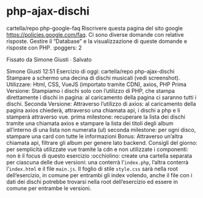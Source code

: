 # php-ajax-dischi
cartella/repo php-google-faq
Riscrivere questa pagina del sito google
https://policies.google.com/faq.
Ci sono diverse domande con relative risposte.
Gestire il “Database” e la visualizzazione di queste domande e risposte con PHP.
:poggers:
2






Fissato da Simone Giusti
 ∙ Salvato


Simone Giusti
  12:51
Esercizio di oggi:
cartella/repo php-ajax-dischi
Stampare a schermo una decina di dischi musicali (vedi screenshot).
Utilizzare:
Html, CSS, VueJS (importato tramite CDN), axios, PHP
Prima Versione:
Stampiamo i dischi solo con l’utilizzo di PHP, che stampa direttamente i dischi in pagina: al caricamento della pagina ci saranno tutti i dischi.
Seconda Versione:
Attraverso l’utilizzo di axios: al caricamento della pagina axios chiederà, attraverso una chiamata api, i dischi a php e li stamperà attraverso vue.
prima milestone: recuperare la lista dei dischi tramite una chiamata axios e stampare la lista dei titoli degli album all’interno di una lista non numerata (ul)
seconda milestone: per ogni disco, stampare una card con tutte le informazioni
Bonus:
Attraverso un’altra chiamata api, filtrare gli album per genere lato backend.
Consigli del giorno:
per semplicità utilizzate vue tramite la cdn e non utilizzate i componenti: non è il focus di questo esercizio :occhiolino:
create una cartella separata per ciascuna delle due versioni: una conterrà l’`index.php`, l’altra conterrà l’`index.html` e il file `main.js`. Il foglio di stile `style.css` sarà nella root dell’esercizio, in comune per entrambi gli index
volendo, anche il file con i dati dei dischi potrebbe trovarsi nella root dell’esercizio ed essere in comune per entrambe le versioni.